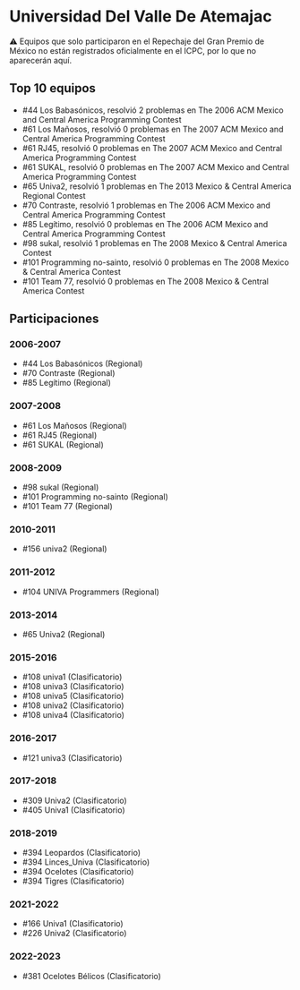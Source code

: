 # Universidad Del Valle De Atemajac

:warning: Equipos que solo participaron en el Repechaje del Gran Premio de México no están registrados oficialmente en el ICPC, por lo que no aparecerán aquí.

## Top 10 equipos

- #44 Los Babasónicos, resolvió 2 problemas en The 2006 ACM Mexico and Central America Programming Contest
- #61 Los Mañosos, resolvió 0 problemas en The 2007 ACM Mexico and Central America Programming Contest
- #61 RJ45, resolvió 0 problemas en The 2007 ACM Mexico and Central America Programming Contest
- #61 SUKAL, resolvió 0 problemas en The 2007 ACM Mexico and Central America Programming Contest
- #65 Univa2, resolvió 1 problemas en The 2013 Mexico & Central America Regional Contest
- #70 Contraste, resolvió 1 problemas en The 2006 ACM Mexico and Central America Programming Contest
- #85 Legítimo, resolvió 0 problemas en The 2006 ACM Mexico and Central America Programming Contest
- #98 sukal, resolvió 1 problemas en The 2008 Mexico & Central America Contest
- #101 Programming no-sainto, resolvió 0 problemas en The 2008 Mexico & Central America Contest
- #101 Team 77, resolvió 0 problemas en The 2008 Mexico & Central America Contest

## Participaciones

### 2006-2007

- #44 Los Babasónicos (Regional)
- #70 Contraste (Regional)
- #85 Legítimo (Regional)

### 2007-2008

- #61 Los Mañosos (Regional)
- #61 RJ45 (Regional)
- #61 SUKAL (Regional)

### 2008-2009

- #98 sukal (Regional)
- #101 Programming no-sainto (Regional)
- #101 Team 77 (Regional)

### 2010-2011

- #156 univa2 (Regional)

### 2011-2012

- #104 UNIVA Programmers (Regional)

### 2013-2014

- #65 Univa2 (Regional)

### 2015-2016

- #108 univa1 (Clasificatorio)
- #108 univa3 (Clasificatorio)
- #108 univa5 (Clasificatorio)
- #108 univa2 (Clasificatorio)
- #108 univa4 (Clasificatorio)

### 2016-2017

- #121 univa3 (Clasificatorio)

### 2017-2018

- #309 Univa2 (Clasificatorio)
- #405 Univa1 (Clasificatorio)

### 2018-2019

- #394 Leopardos (Clasificatorio)
- #394 Linces_Univa (Clasificatorio)
- #394 Ocelotes (Clasificatorio)
- #394 Tigres (Clasificatorio)

### 2021-2022

- #166 Univa1 (Clasificatorio)
- #226 Univa2 (Clasificatorio)

### 2022-2023

- #381 Ocelotes Bélicos (Clasificatorio)




